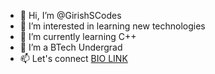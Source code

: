 - 👋 Hi, I’m @GirishSCodes
- 👀 I’m interested in learning new technologies 
- 🌱 I’m currently learning C++
- 💞️ I’m a BTech Undergrad 
- 📫 Let's connect <a href=girishsh.bio.link>BIO LINK</a>

<!---
GirishSCodes/GirishSCodes is a ✨ special ✨ repository because its `README.md` (this file) appears on your GitHub profile.
You can click the Preview link to take a look at your changes.
--->
